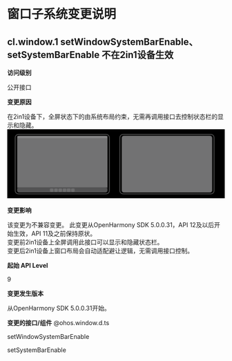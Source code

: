 # 窗口子系统变更说明

## cl.window.1 setWindowSystemBarEnable、setSystemBarEnable 不在2in1设备生效

**访问级别**

公开接口

**变更原因**

在2in1设备下，全屏状态下的由系统布局约束，无需再调用接口去控制状态栏的显示和隐藏。
![Alt text](figures/window_layout.png)

**变更影响**

该变更为不兼容变更。
此变更从OpenHarmony SDK 5.0.0.31，API 12及以后开始生效，API 11及之前保持原状。<br/>
变更前2in1设备上全屏调用此接口可以显示和隐藏状态栏。<br/>
变更后2in1设备上窗口布局会自动适配避让逻辑，无需调用接口控制。<br/>

**起始 API Level**

9

**变更发生版本**

从OpenHarmony SDK 5.0.0.31开始。

**变更的接口/组件**
@ohos.window.d.ts

setWindowSystemBarEnable

setSystemBarEnable
